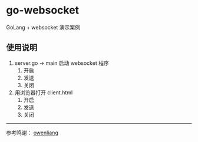 # go-websocket
GoLang + websocket 演示案例


## 使用说明

1. server.go -> main 启动 websocket 程序
    1. 开启
    2. 发送
    3. 关闭
2. 用浏览器打开 client.html
   1. 开启
   2. 发送
   3. 关闭





---

参考鸣谢： [owenliang](https://github.com/owenliang/go-websocket)

